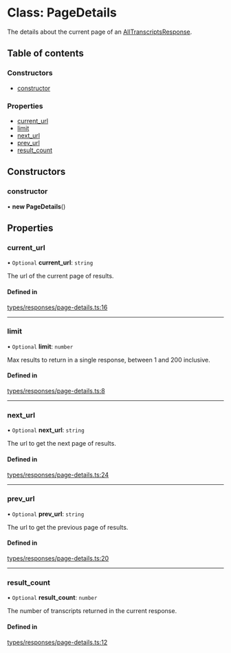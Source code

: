 # Class: PageDetails

The details about the current page of an [AllTranscriptsResponse](../wiki/AllTranscriptsResponse).

## Table of contents

### Constructors

- [constructor](../wiki/PageDetails#constructor)

### Properties

- [current\_url](../wiki/PageDetails#current_url)
- [limit](../wiki/PageDetails#limit)
- [next\_url](../wiki/PageDetails#next_url)
- [prev\_url](../wiki/PageDetails#prev_url)
- [result\_count](../wiki/PageDetails#result_count)

## Constructors

### constructor

• **new PageDetails**()

## Properties

### current\_url

• `Optional` **current\_url**: `string`

The url of the current page of results.

#### Defined in

[types/responses/page-details.ts:16](https://github.com/PhillipChaffee/assemblyai-node-sdk/blob/a493ce0/src/types/responses/page-details.ts#L16)

___

### limit

• `Optional` **limit**: `number`

Max results to return in a single response, between 1 and 200 inclusive.

#### Defined in

[types/responses/page-details.ts:8](https://github.com/PhillipChaffee/assemblyai-node-sdk/blob/a493ce0/src/types/responses/page-details.ts#L8)

___

### next\_url

• `Optional` **next\_url**: `string`

The url to get the next page of results.

#### Defined in

[types/responses/page-details.ts:24](https://github.com/PhillipChaffee/assemblyai-node-sdk/blob/a493ce0/src/types/responses/page-details.ts#L24)

___

### prev\_url

• `Optional` **prev\_url**: `string`

The url to get the previous page of results.

#### Defined in

[types/responses/page-details.ts:20](https://github.com/PhillipChaffee/assemblyai-node-sdk/blob/a493ce0/src/types/responses/page-details.ts#L20)

___

### result\_count

• `Optional` **result\_count**: `number`

The number of transcripts returned in the current response.

#### Defined in

[types/responses/page-details.ts:12](https://github.com/PhillipChaffee/assemblyai-node-sdk/blob/a493ce0/src/types/responses/page-details.ts#L12)

